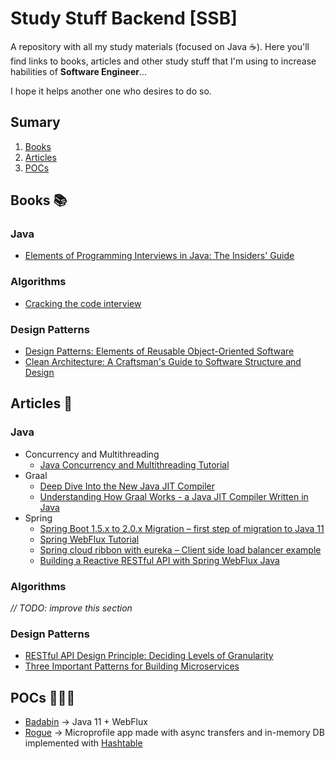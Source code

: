 # Study Stuff Backend [SSB]

A repository with all my study materials (focused on Java ☕️). Here you'll find links to books, articles and other study stuff that I'm using to increase habilities of **Software Engineer**... 

I hope it helps another one who desires to do so.

## Sumary
1. [Books](#books)  
2. [Articles](#articles)
3. [POCs](#pocs)

## Books 📚

### Java

* [Elements of Programming Interviews in Java: The Insiders' Guide ](https://www.amazon.com.br/Elements-Programming-Interviews-Java-Insiders/dp/1517671272/ref=sr_1_1?__mk_pt_BR=%C3%85M%C3%85%C5%BD%C3%95%C3%91&keywords=Elements+of+Programming+Interviews+in+Java%3A+The+Insiders%27+Guide&qid=1565991644&s=gateway&sr=8-1)

### Algorithms

* [Cracking the code interview](https://www.amazon.com.br/Cracking-Coding-Interview-Programming-Questions/dp/0984782850/ref=sr_1_1?__mk_pt_BR=%C3%85M%C3%85%C5%BD%C3%95%C3%91&keywords=cracking&qid=1565991398&s=gateway&sr=8-1)

### Design Patterns

* [Design Patterns: Elements of Reusable Object-Oriented Software](https://www.amazon.com.br/Design-Patterns-Object-Oriented-Addison-Wesley-Professional-ebook/dp/B000SEIBB8/ref=sr_1_2?__mk_pt_BR=%C3%85M%C3%85%C5%BD%C3%95%C3%91&crid=PMSTSTUQWO5M&keywords=design+patterns&qid=1565991752&s=gateway&sprefix=Design+patter%2Caps%2C262&sr=8-2)
* [Clean Architecture: A Craftsman's Guide to Software Structure and Design ](https://www.amazon.com.br/Clean-Architecture-Craftsmans-Software-Structure-ebook/dp/B075LRM681/ref=pd_rhf_se_s_qp_0_3/130-5404658-1610243?_encoding=UTF8&pd_rd_i=B075LRM681&pd_rd_r=4c9a19e6-fd7c-4a3c-9792-c370a8b339e4&pd_rd_w=yudn9&pd_rd_wg=9v9dS&psc=1&refRID=XRP02VVN1JT82RSZZPPC)

## Articles 📝

### Java

* Concurrency and Multithreading
    * [Java Concurrency and Multithreading Tutorial](http://tutorials.jenkov.com/java-concurrency/index.html)
* Graal
    * [Deep Dive Into the New Java JIT Compiler](https://www.baeldung.com/graal-java-jit-compiler)
    * [Understanding How Graal Works - a Java JIT Compiler Written in Java](https://chrisseaton.com/truffleruby/jokerconf17/)
* Spring
    * [Spring Boot 1.5.x to 2.0.x Migration – first step of migration to Java 11](https://altkomsoftware.pl/en/blog/spring-boot-migration-java/)
    * [Spring WebFlux Tutorial](https://howtodoinjava.com/spring-webflux/spring-webflux-tutorial/)
    * [Spring cloud ribbon with eureka – Client side load balancer example](https://howtodoinjava.com/spring-cloud/spring-boot-ribbon-eureka/)
    * [Building a Reactive RESTful API with Spring WebFlux Java](https://medium.com/@cheron.antoine/tuto-building-a-reactive-restful-api-with-spring-webflux-java-258fd4dbae41)

### Algorithms 
*// TODO: improve this section*

### Design Patterns

* [RESTful API Design Principle: Deciding Levels of Granularity](https://dzone.com/articles/restful-api-design-principle-deciding-levels-of-gr)
* [Three Important Patterns for Building Microservices](https://dzone.com/articles/3-most-important-patterns-for-building-microservic)

## POCs 👨🏼‍💻

* [Badabin](https://github.com/rflpazini/badabin) -> Java 11 + WebFlux
* [Rogue](https://github.com/rflpazini/rogue) -> Microprofile app made with async transfers and in-memory DB implemented with [Hashtable](https://docs.oracle.com/javase/7/docs/api/java/util/Hashtable.html)

